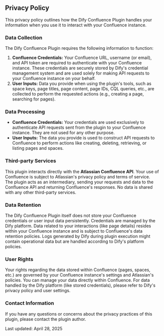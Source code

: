 ## Privacy Policy

This privacy policy outlines how the Dify Confluence Plugin handles your information when you use it to interact with your Confluence instance.

### Data Collection

The Dify Confluence Plugin requires the following information to function:

1.  **Confluence Credentials:** Your Confluence URL, username (or email), and API token are required to authenticate with your Confluence instance. These credentials are securely stored by Dify's credential management system and are used solely for making API requests to your Confluence instance on your behalf.
2.  **User Inputs:** Data you provide when using the plugin's tools, such as space keys, page titles, page content, page IDs, CQL queries, etc., are collected to perform the requested actions (e.g., creating a page, searching for pages).

### Data Processing

-   **Confluence Credentials:** Your credentials are used exclusively to authenticate API requests sent from the plugin to your Confluence instance. They are not used for any other purpose.
-   **User Inputs:** The data you provide is used to construct API requests to Confluence to perform actions like creating, deleting, retrieving, or listing pages and spaces.

### Third-party Services

This plugin interacts directly with the **Atlassian Confluence API**. Your use of Confluence is subject to Atlassian's privacy policy and terms of service. The plugin acts as an intermediary, sending your requests and data to the Confluence API and returning Confluence's responses. No data is shared with any other third-party services.

### Data Retention

The Dify Confluence Plugin itself does not store your Confluence credentials or user input data persistently. Credentials are managed by the Dify platform. Data related to your interactions (like page details) resides within your Confluence instance and is subject to Confluence's data retention policies. Logs generated by Dify during plugin execution might contain operational data but are handled according to Dify's platform policies.

### User Rights

Your rights regarding the data stored within Confluence (pages, spaces, etc.) are governed by your Confluence instance's settings and Atlassian's policies. You can manage your data directly within Confluence. For data handled by the Dify platform (like stored credentials), please refer to Dify's privacy policy and user settings.

### Contact Information

If you have any questions or concerns about the privacy practices of this plugin, please contact the plugin author.

Last updated: April 28, 2025
